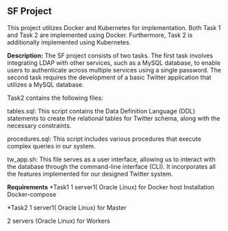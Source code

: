 ## SF Project
This project utilizes Docker and Kubernetes for implementation. Both Task 1 and Task 2 are implemented using Docker. Furthermore, Task 2 is additionally implemented using Kubernetes.


**Description:**
The SF project consists of two tasks. The first task involves integrating LDAP with other services, such as a MySQL database, to enable users to authenticate across multiple services using a single password. The second task requires the development of a basic Twitter application that utilizes a MySQL database.



Task2  contains the following files:

tables.sql: This script contains the Data Definition Language (DDL) statements to create the relational tables for Twitter schema, along with the necessary constraints.

procedures.sql: This script includes various procedures that execute complex queries in our system.

tw_app.sh: This file serves as a user interface, allowing us to interact with the database through the command-line interface (CLI). It incorporates all the features implemented for our designed Twitter system.

**Requirements**
*Task1
1 server1( Oracle Linux) for Docker host
Installation Docker-compose

*Task2
1 server1( Oracle Linux) for Master

2 servers (Oracle Linux) for Workers

